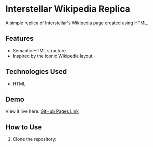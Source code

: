 # Interstellar Wikipedia Replica
A simple replica of Interstellar's Wikipedia page created using HTML.

## Features
- Semantic HTML structure.
- Inspired by the iconic Wikipedia layout.

## Technologies Used
- HTML

## Demo
View it live here: [GitHub Pages Link](https://yuvanganesh.github.io/interstellar-wikipedia-replica/)

## How to Use
1. Clone the repository: 
